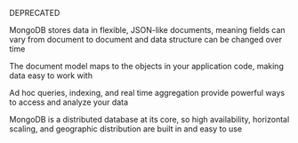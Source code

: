 DEPRECATED

MongoDB stores data in flexible, JSON-like documents, meaning fields can vary from document to document and data structure can be changed over time

The document model maps to the objects in your application code, making data easy to work with

Ad hoc queries, indexing, and real time aggregation provide powerful ways to access and analyze your data

MongoDB is a distributed database at its core, so high availability, horizontal scaling, and geographic distribution are built in and easy to use